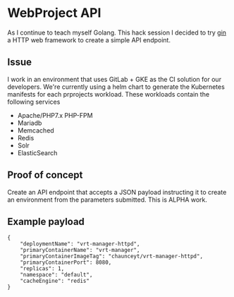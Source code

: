 # WebProject API

As I continue to teach myself Golang. This hack session I decided to try [gin](https://github.com/gin-gonic/gin)  a HTTP web framework to create a simple API endpoint.

## Issue

I work in an environment that uses GitLab + GKE as the CI solution for our developers. We're currently using a helm chart to generate the Kubernetes manifests for each prprojects workload. These workloads contain the following services

- Apache/PHP7.x PHP-FPM
- Mariadb
- Memcached
- Redis
- Solr
- ElasticSearch

## Proof of concept

Create an API endpoint that accepts a JSON payload instructing it to create an environment from the parameters submitted. This is ALPHA work.

## Example payload

```
{
	"deploymentName": "vrt-manager-httpd",
	"primaryContainerName": "vrt-manager",
	"primaryContainerImageTag": "chaunceyt/vrt-manager-httpd",
	"primaryContainerPort": 8080,
	"replicas": 1,
	"namespace": "default",
	"cacheEngine": "redis"
}
```



